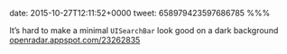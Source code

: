 date: 2015-10-27T12:11:52+0000
tweet: 658979423597686785
%%%

It’s hard to make a minimal `UISearchBar` look good on a dark background [openradar.appspot.com/23262835](https://openradar.appspot.com/23262835)

